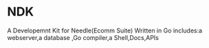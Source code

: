 # NDK
A Developemnt Kit for Needle(Ecomm Suite) Written in Go
includes:a webserver,a database ,Go compiler,a Shell,Docs,APIs 
         
